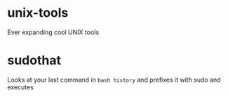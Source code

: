 # unix-tools
Ever expanding cool UNIX tools

# sudothat
Looks at your last command in ```bash history``` and prefixes it with sudo and executes
